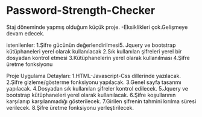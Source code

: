 # Password-Strength-Checker
Staj döneminde yapmış olduğum küçük proje.
-Eksiklikleri çok.Gelişmeye devam edecek.

istenilenler:
1.Şifre gücünün değerlendirilmesi5.	Jquery ve bootstrap kütüphaneleri yerel olarak kullanılacak 
2.Sık kullanılan şifreleri yerel bir dosyadan kontrol etmesi
3.Kütüphanelerin yerel olarak kullanılması 
4.Şifre üretme fonksiyonu

Proje Uygulama Detayları:
1.HTML-Javascript-Css dillerinde yazılacak.
2.Şifre gizleme/gösterme fonksiyonu yapılacak.
3.Genel sayfa tasarımı yapılacak.
4.Dosyadan sık kullanılan şifreler kontrol edilecek.
5.Jquery ve bootstrap kütüphaneleri yerel olarak kullanılacak. 
6.Şifre koşullarının karşılanıp karşılanmadığı gösterilecek.
7.Girilen şifrenin tahmini kırılma süresi verilecek.
8.Şifre üretme fonksiyonu yerleştirilecek.
